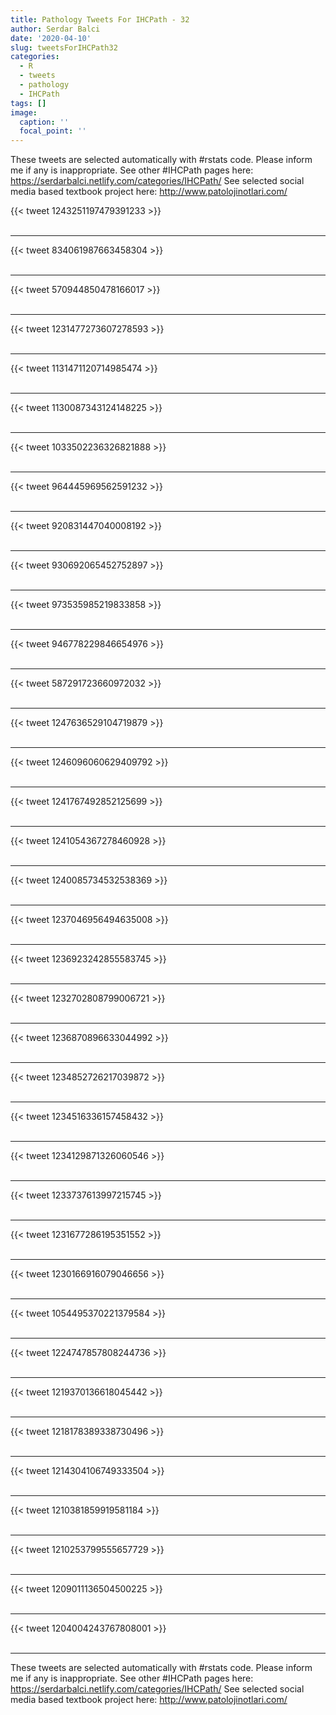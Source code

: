 ```yaml
---
title: Pathology Tweets For IHCPath - 32
author: Serdar Balci
date: '2020-04-10'
slug: tweetsForIHCPath32
categories:
  - R
  - tweets
  - pathology
  - IHCPath
tags: []
image:
  caption: ''
  focal_point: ''
---
```



These tweets are selected automatically with #rstats code. Please inform me if any is inappropriate.
See other #IHCPath pages here: https://serdarbalci.netlify.com/categories/IHCPath/ 
See selected social media based textbook project here: http://www.patolojinotlari.com/

{{< tweet 1243251197479391233 >}}
<br>
<br>
<hr>
{{< tweet 834061987663458304 >}}
<br>
<br>
<hr>
{{< tweet 570944850478166017 >}}
<br>
<br>
<hr>
{{< tweet 1231477273607278593 >}}
<br>
<br>
<hr>
{{< tweet 1131471120714985474 >}}
<br>
<br>
<hr>
{{< tweet 1130087343124148225 >}}
<br>
<br>
<hr>
{{< tweet 1033502236326821888 >}}
<br>
<br>
<hr>
{{< tweet 964445969562591232 >}}
<br>
<br>
<hr>
{{< tweet 920831447040008192 >}}
<br>
<br>
<hr>
{{< tweet 930692065452752897 >}}
<br>
<br>
<hr>
{{< tweet 973535985219833858 >}}
<br>
<br>
<hr>
{{< tweet 946778229846654976 >}}
<br>
<br>
<hr>
{{< tweet 587291723660972032 >}}
<br>
<br>
<hr>
{{< tweet 1247636529104719879 >}}
<br>
<br>
<hr>
{{< tweet 1246096060629409792 >}}
<br>
<br>
<hr>
{{< tweet 1241767492852125699 >}}
<br>
<br>
<hr>
{{< tweet 1241054367278460928 >}}
<br>
<br>
<hr>
{{< tweet 1240085734532538369 >}}
<br>
<br>
<hr>
{{< tweet 1237046956494635008 >}}
<br>
<br>
<hr>
{{< tweet 1236923242855583745 >}}
<br>
<br>
<hr>
{{< tweet 1232702808799006721 >}}
<br>
<br>
<hr>
{{< tweet 1236870896633044992 >}}
<br>
<br>
<hr>
{{< tweet 1234852726217039872 >}}
<br>
<br>
<hr>
{{< tweet 1234516336157458432 >}}
<br>
<br>
<hr>
{{< tweet 1234129871326060546 >}}
<br>
<br>
<hr>
{{< tweet 1233737613997215745 >}}
<br>
<br>
<hr>
{{< tweet 1231677286195351552 >}}
<br>
<br>
<hr>
{{< tweet 1230166916079046656 >}}
<br>
<br>
<hr>
{{< tweet 1054495370221379584 >}}
<br>
<br>
<hr>
{{< tweet 1224747857808244736 >}}
<br>
<br>
<hr>
{{< tweet 1219370136618045442 >}}
<br>
<br>
<hr>
{{< tweet 1218178389338730496 >}}
<br>
<br>
<hr>
{{< tweet 1214304106749333504 >}}
<br>
<br>
<hr>
{{< tweet 1210381859919581184 >}}
<br>
<br>
<hr>
{{< tweet 1210253799555657729 >}}
<br>
<br>
<hr>
{{< tweet 1209011136504500225 >}}
<br>
<br>
<hr>
{{< tweet 1204004243767808001 >}}
<br>
<br>
<hr>


These tweets are selected automatically with #rstats code. Please inform me if any is inappropriate.
See other #IHCPath pages here: https://serdarbalci.netlify.com/categories/IHCPath/ 
See selected social media based textbook project here: http://www.patolojinotlari.com/
